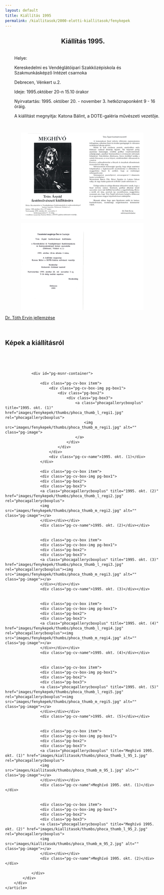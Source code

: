 ```yaml
---
layout: default
title: Kiállítás 1995
permalink: /kiallitasok/2000-elotti-kiallitasok/fenykepek
---
```


<script>
	window.addEvent("domready", function () {
		new boxplus($$("a.phocagallerycboxplus"),{"theme":"darkrounded","autocenter":1,"autofit":1,"slideshow":4000,"loop":0,"captions":"bottom","thumbs":"inside","width":680,"height":531,"duration":250,"transition":"quad","contextmenu":1, phocamethod:1});
		new boxplus($$("a.phocagallerycboxplusi"),{"theme":"darkrounded","autocenter":1,"autofit":1,"slideshow":4000,"loop":0,"captions":"bottom","thumbs":"hide","width":680,"height":531,"duration":250,"transition":"quad","contextmenu":1, phocamethod:1});
		new boxplus($$("a.phocagallerycboxpluso"),{"theme":"darkrounded","autocenter":1,"autofit": false,"slideshow": false,"loop":false,"captions":"none","thumbs":"hide","width":680,"height":531,"duration":0,"transition":"linear","contextmenu":false, phocamethod:2});
	});
</script>


<div class="art-layout-cell art-content">
	<article class="art-post art-messages" style="display: none;">
		<div class="art-postcontent clearfix">
			<div id="system-message-container"></div>
		</div>
	</article>
	<article class="art-post">
		<div class="art-postcontent clearfix">
			<div id="phocagallery" class="pg-category-view pg-cv">
				<div id="pg-icons"></div>
				<div style="clear:both"></div>
				<div class="pg-cv-desc">
					<h2 style="text-align: center;">&nbsp;Kiállítás 1995.</h2>
					<p style="padding-left: 30px;"><br>Helye:</p>
					<p style="padding-left: 30px;">Kereskedelmi es Vendéglátóipari Szakközépiskola és Szakmunkásképző lntézet csarnoka</p>
					<p style="padding-left: 30px;">Debrecen, Vénkert u.2.</p>
					<p style="padding-left: 30px;">ldeje: 1995.október 20-n 15.10 órakor</p>
					<p style="padding-left: 30px;">Nyirvatartás: 1995. október 20. - november 3. hetköznaponként 9 - 16 óráig.</p>
					<p style="padding-left: 30px;">A kiállítást megnyitja: Katona Bálint, a DOTE-galéria művészeti vezetője.</p>
					<p>&nbsp;</p>
					<p><img style="display: block; margin-left: auto; margin-right: auto;" src="images/kiallitasok/95_1.jpg" alt="" width="400" height="283"></p>
					<p style="text-align: center;"><img src="images/kiallitasok/95_2.jpg" alt="" width="400" height="283"></p>
					<p><a href="kiallitasok/2000-elotti-kiallitasok/fenykepek_dr_toth_ervin_jellemzese.html">Dr. Tóth Ervin jellemzése</a></p>
					<p>&nbsp;</p>
					<h2>Képek a kiállításról</h2>
					<p>&nbsp;</p>
					<p>&nbsp;</p>
				</div>

				<div id="pg-msnr-container">

					<div class="pg-cv-box item">
						<div class="pg-cv-box-img pg-box1">
							<div class="pg-box2">
								<div class="pg-box3">
									<a class="phocagallerycboxplus" title="1995. okt. (1)" href="images/fenykepek/thumbs/phoca_thumb_l_regi1.jpg" rel="phocagallerycboxplus">
										<img src="images/fenykepek/thumbs/phoca_thumb_m_regi1.jpg" alt="" class="pg-image">
									</a>
								</div>
							</div>
						</div>
						<div class="pg-cv-name">1995. okt. (1)</div>
					</div>

					<div class="pg-cv-box item">
					<div class="pg-cv-box-img pg-box1">
					<div class="pg-box2">
					<div class="pg-box3">
					<a class="phocagallerycboxplus" title="1995. okt. (2)" href="images/fenykepek/thumbs/phoca_thumb_l_regi2.jpg" rel="phocagallerycboxplus">
					<img src="images/fenykepek/thumbs/phoca_thumb_m_regi2.jpg" alt="" class="pg-image"></a>
					</div></div></div>
					<div class="pg-cv-name">1995. okt. (2)</div></div>


					<div class="pg-cv-box item">
					<div class="pg-cv-box-img pg-box1">
					<div class="pg-box2">
					<div class="pg-box3">
					<a class="phocagallerycboxplus" title="1995. okt. (3)" href="images/fenykepek/thumbs/phoca_thumb_l_regi3.jpg" rel="phocagallerycboxplus"><img src="images/fenykepek/thumbs/phoca_thumb_m_regi3.jpg" alt="" class="pg-image"></a>
					</div></div></div>
					<div class="pg-cv-name">1995. okt. (3)</div></div>


					<div class="pg-cv-box item">
					<div class="pg-cv-box-img pg-box1">
					<div class="pg-box2">
					<div class="pg-box3">
					<a class="phocagallerycboxplus" title="1995. okt. (4)" href="images/fenykepek/thumbs/phoca_thumb_l_regi4.jpg" rel="phocagallerycboxplus"><img src="images/fenykepek/thumbs/phoca_thumb_m_regi4.jpg" alt="" class="pg-image"></a>
					</div></div></div>
					<div class="pg-cv-name">1995. okt. (4)</div></div>


					<div class="pg-cv-box item">
					<div class="pg-cv-box-img pg-box1">
					<div class="pg-box2">
					<div class="pg-box3">
					<a class="phocagallerycboxplus" title="1995. okt. (5)" href="images/fenykepek/thumbs/phoca_thumb_l_regi5.jpg" rel="phocagallerycboxplus"><img src="images/fenykepek/thumbs/phoca_thumb_m_regi5.jpg" alt="" class="pg-image"></a>
					</div></div></div>
					<div class="pg-cv-name">1995. okt. (5)</div></div>


					<div class="pg-cv-box item">
					<div class="pg-cv-box-img pg-box1">
					<div class="pg-box2">
					<div class="pg-box3">
					<a class="phocagallerycboxplus" title="Meghívó 1995. okt. (1)" href="images/kiallitasok/thumbs/phoca_thumb_l_95_1.jpg" rel="phocagallerycboxplus">
					<img src="images/kiallitasok/thumbs/phoca_thumb_m_95_1.jpg" alt="" class="pg-image"></a>
					</div></div></div>
					<div class="pg-cv-name">Meghívó 1995. okt. (1)</div></div>


					<div class="pg-cv-box item">
					<div class="pg-cv-box-img pg-box1">
					<div class="pg-box2">
					<div class="pg-box3">
					<a class="phocagallerycboxplus" title="Meghívó 1995. okt. (2)" href="images/kiallitasok/thumbs/phoca_thumb_l_95_2.jpg" rel="phocagallerycboxplus">
					<img src="images/kiallitasok/thumbs/phoca_thumb_m_95_2.jpg" alt="" class="pg-image"></a>
					</div></div></div>
					<div class="pg-cv-name">Meghívó 1995. okt. (2)</div></div>

				</div>
			</div>
		</div>
	</article>
</div>
